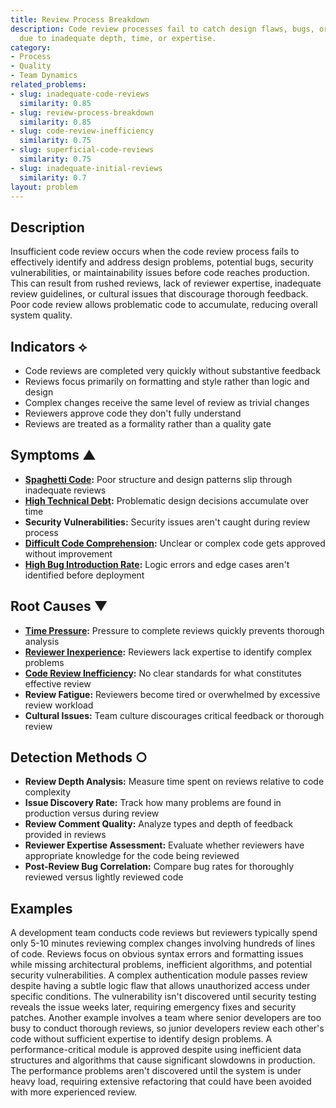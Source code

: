 ```yaml
---
title: Review Process Breakdown
description: Code review processes fail to catch design flaws, bugs, or quality issues
  due to inadequate depth, time, or expertise.
category:
- Process
- Quality
- Team Dynamics
related_problems:
- slug: inadequate-code-reviews
  similarity: 0.85
- slug: review-process-breakdown
  similarity: 0.85
- slug: code-review-inefficiency
  similarity: 0.75
- slug: superficial-code-reviews
  similarity: 0.75
- slug: inadequate-initial-reviews
  similarity: 0.7
layout: problem
---
```


## Description

Insufficient code review occurs when the code review process fails to effectively identify and address design problems, potential bugs, security vulnerabilities, or maintainability issues before code reaches production. This can result from rushed reviews, lack of reviewer expertise, inadequate review guidelines, or cultural issues that discourage thorough feedback. Poor code review allows problematic code to accumulate, reducing overall system quality.

## Indicators ⟡

- Code reviews are completed very quickly without substantive feedback
- Reviews focus primarily on formatting and style rather than logic and design
- Complex changes receive the same level of review as trivial changes
- Reviewers approve code they don't fully understand
- Reviews are treated as a formality rather than a quality gate

## Symptoms ▲

- **[Spaghetti Code](spaghetti-code.md):** Poor structure and design patterns slip through inadequate reviews
- **[High Technical Debt](high-technical-debt.md):** Problematic design decisions accumulate over time
- **Security Vulnerabilities:** Security issues aren't caught during review process
- **[Difficult Code Comprehension](difficult-code-comprehension.md):** Unclear or complex code gets approved without improvement
- **[High Bug Introduction Rate](high-bug-introduction-rate.md):** Logic errors and edge cases aren't identified before deployment

## Root Causes ▼

- **[Time Pressure](time-pressure.md):** Pressure to complete reviews quickly prevents thorough analysis
- **[Reviewer Inexperience](reviewer-inexperience.md):** Reviewers lack expertise to identify complex problems
- **[Code Review Inefficiency](code-review-inefficiency.md):** No clear standards for what constitutes effective review
- **Review Fatigue:** Reviewers become tired or overwhelmed by excessive review workload
- **Cultural Issues:** Team culture discourages critical feedback or thorough review

## Detection Methods ○

- **Review Depth Analysis:** Measure time spent on reviews relative to code complexity
- **Issue Discovery Rate:** Track how many problems are found in production versus during review
- **Review Comment Quality:** Analyze types and depth of feedback provided in reviews
- **Reviewer Expertise Assessment:** Evaluate whether reviewers have appropriate knowledge for the code being reviewed
- **Post-Review Bug Correlation:** Compare bug rates for thoroughly reviewed versus lightly reviewed code

## Examples

A development team conducts code reviews but reviewers typically spend only 5-10 minutes reviewing complex changes involving hundreds of lines of code. Reviews focus on obvious syntax errors and formatting issues while missing architectural problems, inefficient algorithms, and potential security vulnerabilities. A complex authentication module passes review despite having a subtle logic flaw that allows unauthorized access under specific conditions. The vulnerability isn't discovered until security testing reveals the issue weeks later, requiring emergency fixes and security patches. Another example involves a team where senior developers are too busy to conduct thorough reviews, so junior developers review each other's code without sufficient expertise to identify design problems. A performance-critical module is approved despite using inefficient data structures and algorithms that cause significant slowdowns in production. The performance problems aren't discovered until the system is under heavy load, requiring extensive refactoring that could have been avoided with more experienced review.